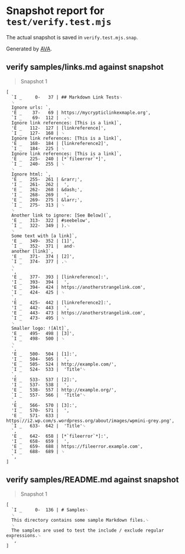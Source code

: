 # Snapshot report for `test/verify.test.mjs`

The actual snapshot is saved in `verify.test.mjs.snap`.

Generated by [AVA](https://avajs.dev).

## verify samples/links.md against snapshot

> Snapshot 1

    [
      `I _     0-   37 | ## Markdown Link Tests␊
      ␊
      Ignore urls: `,
      'E _    37-   69 | https://mycrypticlinkexmaple.org',
      `I _    69-  112 |  .␊
      Ignore link references: [This is a link]`,
      'E _   112-  127 | [linkreference]',
      `I _   127-  168 | ␊
      Ignore link references: [This is a link]`,
      'E _   168-  184 | [linkreference2]',
      `I _   184-  225 | ␊
      Ignore link references: [This is a link]`,
      'E _   225-  240 | [*`fileerror`*]',
      `I _   240-  255 | ␊
      ␊
      Ignore html: `,
      'E _   255-  261 | &rarr;',
      'I _   261-  262 |  ',
      'E _   262-  268 | &dash;',
      'I _   268-  269 |  ',
      'E _   269-  275 | &larr;',
      `I _   275-  313 | ␊
      ␊
      Another link to ignore: [See Below](`,
      'E _   313-  322 | #seebelow',
      `I _   322-  349 | ).␊
      ␊
      Some text with [a link]`,
      'E _   349-  352 | [1]',
      `I _   352-  371 |  and␊
      another [link]`,
      'E _   371-  374 | [2]',
      `I _   374-  377 | .␊
      ␊
      `,
      'E _   377-  393 | [linkreference]:',
      'I _   393-  394 |  ',
      'E _   394-  424 | https://anotherstrangelink.com',
      `I _   424-  425 | ␊
      `,
      'E _   425-  442 | [linkreference2]:',
      'I _   442-  443 |  ',
      'E _   443-  473 | https://anotherstrangelink.com',
      `I _   473-  495 | ␊
      ␊
      Smaller logo: ![Alt]`,
      'E _   495-  498 | [3]',
      `I _   498-  500 | ␊
      ␊
      `,
      'E _   500-  504 | [1]:',
      'I _   504-  505 |  ',
      'E _   505-  524 | http://example.com/',
      `I _   524-  533 |  'Title'␊
      `,
      'E _   533-  537 | [2]:',
      'I _   537-  538 |  ',
      'E _   538-  557 | http://example.org/',
      `I _   557-  566 |  'Title'␊
      `,
      'E _   566-  570 | [3]:',
      'I _   570-  571 |  ',
      'E _   571-  633 | https://i2.wp.com/s.wordpress.org/about/images/wpmini-grey.png',
      `I _   633-  642 |  'Title'␊
      `,
      'E _   642-  658 | [*`fileerror`*]:',
      'I _   658-  659 |  ',
      'E _   659-  688 | https://fileerror.example.com',
      `I _   688-  689 | ␊
      `,
    ]

## verify samples/README.md against snapshot

> Snapshot 1

    [
      `I _     0-  136 | # Samples␊
      ␊
      This directory contains some sample Markdown files.␊
      ␊
      The samples are used to test the include / exclude regular expressions.␊
      `,
    ]
